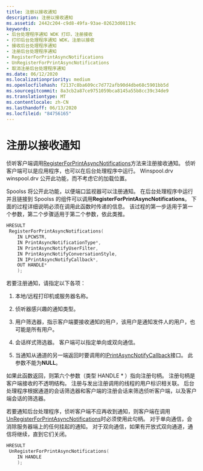 ```yaml
---
title: 注册以接收通知
description: 注册以接收通知
ms.assetid: 2442c204-c9d8-49fa-93ae-02623d08119c
keywords:
- 后台处理程序通知 WDK 打印，注册接收
- 打印后台处理程序通知 WDK，注册以接收
- 接收后台处理程序通知
- 注册后台处理程序通知
- RegisterForPrintAsyncNotifications
- UnRegisterForPrintAsyncNotifications
- 取消注册后台处理程序通知
ms.date: 06/12/2020
ms.localizationpriority: medium
ms.openlocfilehash: f2137c8ba609cc7d772afb90d4dbe68c5901bb5d
ms.sourcegitcommit: 8a3cb2a87ce9751059bca8145a55b8cc39c34de9
ms.translationtype: MT
ms.contentlocale: zh-CN
ms.lasthandoff: 06/13/2020
ms.locfileid: "84756165"
---
```

# <a name="registering-to-receive-notifications"></a>注册以接收通知

侦听客户端调用[RegisterForPrintAsyncNotifications](https://docs.microsoft.com/windows/win32/api/prnasnot/nf-prnasnot-registerforprintasyncnotifications)方法来注册接收通知。 侦听客户端可以是应用程序，也可以在后台处理程序中运行。 Winspool.drv winspool.drv 公开此功能，而不考虑它的加载位置。

Spoolss 将公开此功能，以便端口监视器可以注册通知。 在后台处理程序中运行并且链接到 Spoolss 的组件可以调用**RegisterForPrintAsyncNotifications**。 下面的过程详细说明必须在调用此函数时传递的信息。 该过程的第一步适用于第一个参数，第二个步骤适用于第二个参数，依此类推。

```cpp
HRESULT
 RegisterForPrintAsyncNotifications(
    IN LPCWSTR,
    IN PrintAsyncNotificationType*,
    IN PrintAsyncNotifyUserFilter,
    IN PrintAsyncNotifyConversationStyle,
    IN IPrintAsyncNotifyCallback*,
    OUT HANDLE*
    );
```

若要注册通知，请指定以下各项：

1. 本地/远程打印机或服务器名称。

1. 侦听器感兴趣的通知类型。

1. 用户筛选器，指示客户端要接收通知的用户，该用户是通知发件人的用户，也可能是所有用户。

1. 会话样式筛选器。 客户端可以指定单向或双向通信。

1. 当通知从通道的另一端返回时要调用的[IPrintAsyncNotifyCallback](https://docs.microsoft.com/windows/win32/api/prnasnot/nn-prnasnot-iprintasyncnotifycallback)接口。 此参数不能为**NULL**。

如果此函数返回，则第六个参数（类型 HANDLE \* ）指向注册句柄。 注册句柄是客户端接收的不透明结构。 注册与发出注册调用的线程的用户标识相关联。 后台处理程序根据通道的会话筛选器和客户端的注册会话来筛选侦听客户端，以及客户端会话的筛选器。

若要通知后台处理程序，侦听客户端不应再收到通知，则客户端在调用[UnRegisterForPrintAsyncNotifications](https://docs.microsoft.com/windows/win32/api/prnasnot/nf-prnasnot-unregisterforprintasyncnotifications)时必须使用此句柄。 对于单向通信，会消除服务器端上的任何挂起的通知。 对于双向通信，如果有开放式双向通道，通信将继续，直到它们关闭。

```cpp
HRESULT
 UnRegisterForPrintAsyncNotifications(
    IN HANDLE
    );
```
